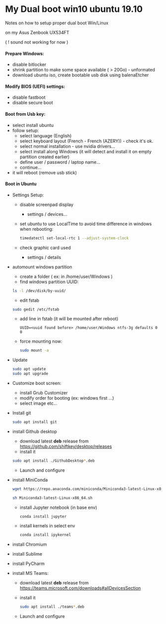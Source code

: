 # My Dual boot win10 ubuntu 19.10

Notes on how to setup proper dual boot Win/Linux

on my Asus Zenbook UX534FT

( ! sound not working for now )

#### Prepare Windows:

- disable bitlocker
- shrink partition to make some space available ( > 20Go) - unformated
- download ubuntu iso, create bootable usb disk using balenaEtcher

#### Modify BIOS (UEFI) settings:

- disable fastboot
- disable secure boot

#### Boot from Usb key:

- select install ubuntu
- follow setup:
  - select language (English)
  - select keyboard layout (French - French (AZERY)) - check it's ok.
  - select normal installation - use nvidia drivers...
  - select install along Windows (it will detect and install it on empty partition created earlier)
  - define user / password / laptop name...
  - continue...
- it will reboot (remove usb stick)

#### Boot in Ubuntu

- Settings Setup:

  - disable screenpad display

    - settings / devices...

  - set ubuntu to use LocalTime to avoid time difference in windows when rebooting:

    ```bash
    timedatectl set-local-rtc 1 --adjust-system-clock
    ```

  - check graphic card used
    - settings / details 

- automount windows partition

  - create a folder ( ex: in /home/user/Windows )
  - find windows partition UUID:

  ```bash
  ls -l /dev/disk/by-uuid/
  ```

  - edit fstab

  ```bash
  sudo gedit /etc/fstab
  ```

  - add line in fstab (it will be mounted after reboot)

    ```
    UUID=<uuid found before> /home/user/Windows ntfs-3g defaults 0 0
    ```

  - force mounting now:

    ```bash
    sudo mount -a
    ```

- Update

  ```bash
  sudo apt update
  sudo apt upgrade
  ```

- Customize boot screen:

  - install Grub Customizer
  - modify order for booting (ex: windows first ...)
  - select image etc...

- Install git

  ```bash
  sudo apt install git
  ```

- install Github desktop

  - download latest **deb** release from https://github.com/shiftkey/desktop/releases
  - install it

  ```bash
  sudo apt install ./GithubDesktop*.deb
  ```

  - Launch and configure

- install MiniConda

  ```bash
  wget https://repo.anaconda.com/miniconda/Miniconda3-latest-Linux-x86_64.sh
  ```

  ```bash
  sh Miniconda3-latest-Linux-x86_64.sh
  ```

  - install Jupyter notebook (in base env)

    ```bash
    conda install jupyter
    ```

  - install kernels in select env

    ```bash
    conda install ipykernel
    ```

- install Chromium
- install Sublime
- install PyCharm

- install MS Teams:

  - download latest **deb** release from https://teams.microsoft.com/downloads#allDevicesSection

  - install it

    ```bash
    sudo apt install ./teams*.deb
    ```

  - Launch and configure